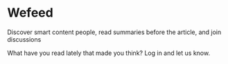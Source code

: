 Wefeed
========================
Discover smart content people, read summaries before the article, and join discussions

What have you read lately that made you think? Log in and let us know.
